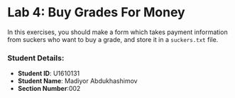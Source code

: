 # Lab 4: Buy Grades For Money

In this exercises, you should make a form which takes payment information from suckers who want to buy a grade, and store it in a `suckers.txt` file.


### Student Details:

- **Student ID**: U1610131  
- **Student Name**: Madiyor Abdukhashimov
- **Section Number**:002
